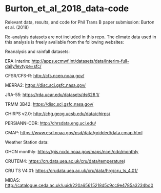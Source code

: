 # Burton_et_al_2018_data-code
Relevant data, results, and code for Phil Trans B paper submission: Burton et al. (2018)

Re-analysis datasets are not included in this repo.  The climate data used in this analysis is freely available
from the following websites:

Reanalysis and rainfall datasets:

ERA-Interim:  http://apps.ecmwf.int/datasets/data/interim-full-daily/levtype=sfc/

CFSR/CFS-R: http://cfs.ncep.noaa.gov/

MERRA2: https://disc.sci.gsfc.nasa.gov/

JRA-55: https://rda.ucar.edu/datasets/ds628.1/

TRMM 3B42: https://disc.sci.gsfc.nasa.gov/

CHIRPS v2.0: http://chg.geog.ucsb.edu/data/chirps/

PERSIANN-CDR: http://chrsdata.eng.uci.edu/

CMAP: https://www.esrl.noaa.gov/psd/data/gridded/data.cmap.html


Weather Station data:

GHCN monthly: https://gis.ncdc.noaa.gov/maps/ncei/cdo/monthly

CRUTEM4: https://crudata.uea.ac.uk/cru/data/temperature)

CRU TS V4.01: https://crudata.uea.ac.uk/cru/data/hrg/cru_ts_4.01/

MIDAS: http://catalogue.ceda.ac.uk/uuid/220a65615218d5c9cc9e4785a3234bd0


